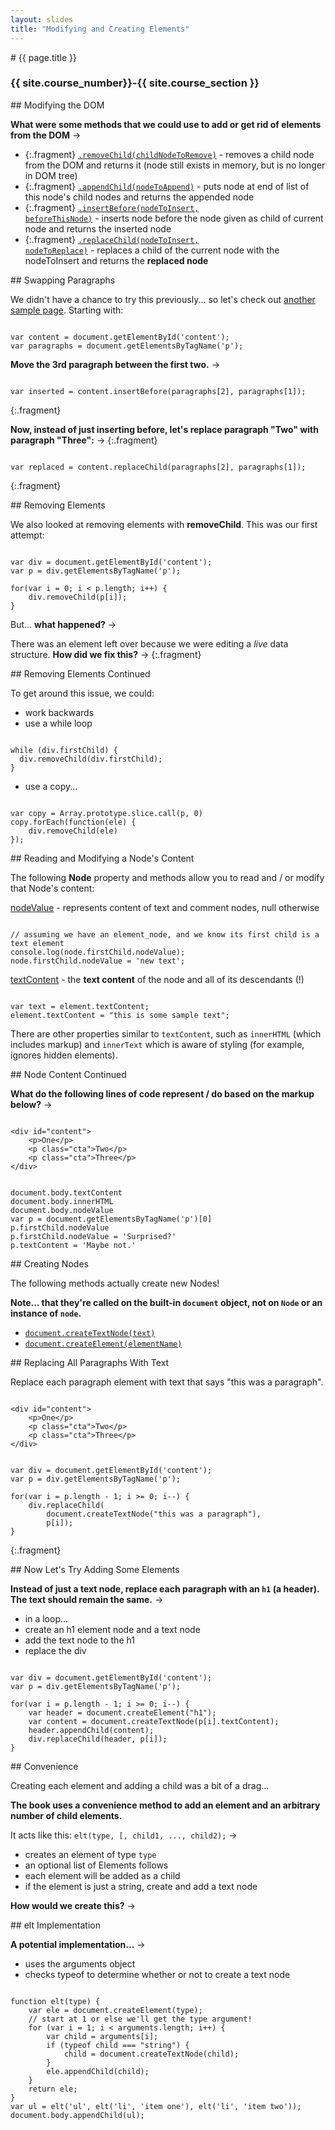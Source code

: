 ```yaml
---
layout: slides
title: "Modifying and Creating Elements"
---
```


<section markdown="block" class="intro-slide">
# {{ page.title }}

### {{ site.course_number}}-{{ site.course_section }}

<p><small></small></p>
</section>

<section markdown="block">
## Modifying the DOM

__What were some methods that we could use to add or get rid of elements from the DOM__ &rarr;

* {:.fragment} [<code>.removeChild(childNodeToRemove)</code>](https://developer.mozilla.org/en-US/docs/Web/API/Node.removeChild) - removes a child node from the DOM and returns it (node still exists in memory, but is no longer in DOM tree)
* {:.fragment} [<code>.appendChild(nodeToAppend)</code>](https://developer.mozilla.org/en-US/docs/Web/API/Node.appendChild) - puts node at end of list of this node's child nodes and returns the appended node
* {:.fragment} [<code>.insertBefore(nodeToInsert, beforeThisNode)</code>](https://developer.mozilla.org/en-US/docs/Web/API/Node.insertBefore) - inserts node before the node given as child of current node and returns the inserted node
* {:.fragment} [<code>.replaceChild(nodeToInsert, nodeToReplace)</code>](https://developer.mozilla.org/en-US/docs/Web/API/Node.replaceChild) - replaces a child of the current node with the nodeToInsert and returns the __replaced node__
</section>

<section markdown="block">
## Swapping Paragraphs

We didn't have a chance to try this previously... so let's check out [another sample page](../../code/class18.html).
 Starting with:

<pre><code data-trim contenteditable>
var content = document.getElementById('content');
var paragraphs = document.getElementsByTagName('p');
</code></pre>

__Move the 3rd paragraph between the first two.__ &rarr;

<pre><code data-trim contenteditable>
var inserted = content.insertBefore(paragraphs[2], paragraphs[1]);
</code></pre>
{:.fragment}

__Now, instead of just inserting before, let's replace paragraph "Two" with paragraph "Three":__ &rarr;
{:.fragment}

<pre><code data-trim contenteditable>
var replaced = content.replaceChild(paragraphs[2], paragraphs[1]);
</code></pre>
{:.fragment}
</section>

<section markdown="block">
## Removing Elements

We also looked at removing elements with __removeChild__. This was our first attempt:

<pre><code data-trim contenteditable>
var div = document.getElementById('content');
var p = div.getElementsByTagName('p');

for(var i = 0; i < p.length; i++) {
	div.removeChild(p[i]);
}
</code></pre>

But... __what happened?__ &rarr;

There was an element left over because we were editing a _live_ data structure. __How did we fix this?__ &rarr;
{:.fragment}
</section>

<section markdown="block">
## Removing Elements Continued

To get around this issue, we could:

* work backwards
* use a while loop

<pre><code data-trim contenteditable>
while (div.firstChild) {
  div.removeChild(div.firstChild);
}
</code></pre>

* use a copy... 

<pre><code data-trim contenteditable>
var copy = Array.prototype.slice.call(p, 0)
copy.forEach(function(ele) {
	div.removeChild(ele)
});
</code></pre>
</section>

<section markdown="block">
## Reading and Modifying a Node's Content

The following __Node__ property and methods allow you to read and / or modify that Node's content:

[nodeValue](https://developer.mozilla.org/en-US/docs/Web/API/Node.nodeValue) - represents content of text and comment nodes, null otherwise

<pre><code data-trim contenteditable>
// assuming we have an element_node, and we know its first child is a text element
console.log(node.firstChild.nodeValue);
node.firstChild.nodeValue = 'new text';
</code></pre>

[textContent](https://developer.mozilla.org/en-US/docs/Web/API/Node.textContent) - the __text content__ of the node and all of its descendants (!)

<pre><code data-trim contenteditable>
var text = element.textContent; 
element.textContent = "this is some sample text";
</code></pre>

There are other properties similar to <code>textContent</code>, such as <code>innerHTML</code> (which includes markup) and <code>innerText</code> which is aware of styling (for example, ignores hidden elements).
</section>

<section markdown="block">
## Node Content Continued

__What do the following lines of code represent / do based on the markup below?__ &rarr;
<pre><code data-trim contenteditable>
&lt;div id="content"&gt;
	&lt;p&gt;One&lt;/p&gt;
	&lt;p class="cta"&gt;Two&lt;/p&gt;
	&lt;p class="cta"&gt;Three&lt;/p&gt;
&lt;/div&gt;
</code></pre>

<pre><code data-trim contenteditable>
document.body.textContent
document.body.innerHTML
document.body.nodeValue
var p = document.getElementsByTagName('p')[0]
p.firstChild.nodeValue
p.firstChild.nodeValue = 'Surprised?'
p.textContent = 'Maybe not.'
</code></pre>
</section>

<section markdown="block">
## Creating Nodes


The following methods actually create new Nodes!

__Note... that they're called on the built-in <code>document</code> object, not on <code>Node</code> or an instance of <code>node</code>.__

* [<code>document.createTextNode(text)</code>](https://developer.mozilla.org/en-US/docs/Web/API/document.createTextNode)
* [<code>document.createElement(elementName)</code>](https://developer.mozilla.org/en-US/docs/Web/API/document.createElement)
</section>

<section markdown="block">
## Replacing All Paragraphs With Text

Replace each paragraph element with text that says "this was a paragraph".
<pre><code data-trim contenteditable>
&lt;div id="content"&gt;
	&lt;p&gt;One&lt;/p&gt;
	&lt;p class="cta"&gt;Two&lt;/p&gt;
	&lt;p class="cta"&gt;Three&lt;/p&gt;
&lt;/div&gt;
</code></pre>

<pre><code data-trim contenteditable>
var div = document.getElementById('content');
var p = div.getElementsByTagName('p');

for(var i = p.length - 1; i >= 0; i--) {
	div.replaceChild( 
		document.createTextNode("this was a paragraph"),
		p[i]);
}
</code></pre>
{:.fragment}
</section>

<section markdown="block">
## Now Let's Try Adding Some Elements

__Instead of just a text node, replace each paragraph with an <code>h1</code> (a header). The text should remain the same.__ &rarr;

* in a  loop...
* create an h1 element node and a text node
* add the text node to the h1
* replace the div

<pre><code data-trim contenteditable>
var div = document.getElementById('content');
var p = div.getElementsByTagName('p');

for(var i = p.length - 1; i >= 0; i--) {
	var header = document.createElement("h1");
	var content = document.createTextNode(p[i].textContent);
	header.appendChild(content);
	div.replaceChild(header, p[i]);
}
</code></pre>
</section>

<section markdown="block">
## Convenience

Creating each element and adding a child was a bit of a drag...

__The book uses a convenience method to add an element and an arbitrary number of child elements.__

It acts like this: <code>elt(type, [, child1, ..., child2);</code> &rarr; 

* creates an element of type <code>type</code> 
* an optional list of Elements follows
* each element will be added as a child
* if the element is just a string, create and add a text node

__How would we create this?__ &rarr;

</section>

<section markdown="block">
## elt Implementation

__A potential implementation...__ &rarr;

* uses the arguments object 
* checks typeof to determine whether or not to create a text node

<pre><code data-trim contenteditable>
function elt(type) {
	var ele = document.createElement(type);
	// start at 1 or else we'll get the type argument!
	for (var i = 1; i < arguments.length; i++) {
		var child = arguments[i];
		if (typeof child === "string") {
			child = document.createTextNode(child);
		}
		ele.appendChild(child);
	}
	return ele;
}
var ul = elt('ul', elt('li', 'item one'), elt('li', 'item two'));
document.body.appendChild(ul);
</code></pre>
</section>
